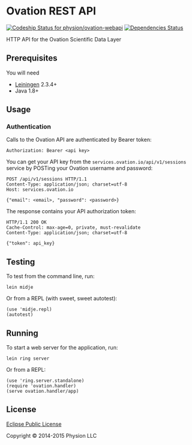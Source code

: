 # Ovation REST API

[ ![Codeship Status for physion/ovation-webapi](https://codeship.com/projects/5f378b10-5e1d-0133-8441-3a8f5e5e1065/status?branch=master)](https://codeship.com/projects/111263) [![Dependencies Status](https://jarkeeper.com/physion/ovation-webapi/status.svg)](https://jarkeeper.com/physion/ovation-webapi)

HTTP API for the Ovation Scientific Data Layer

## Prerequisites

You will need 

* [Leiningen][1] 2.3.4+
* Java 1.8+

[1]: https://github.com/technomancy/leiningen

## Usage

### Authentication
Calls to the Ovation API are authenticated by Bearer token:

 ```
 Authorization: Bearer <api key>
 ```

You can get your API key from the `services.ovation.io/api/v1/sessions` service by POSTing your Ovation username and password:

```
POST /api/v1/sessions HTTP/1.1
Content-Type: application/json; charset=utf-8
Host: services.ovation.io

{"email": <email>, "password": <password>}
```

The response contains your API authorization token:
```
HTTP/1.1 200 OK
Cache-Control: max-age=0, private, must-revalidate
Content-Type: application/json; charset=utf-8

{"token": api_key}
```


## Testing

To test from the command line, run:

    lein midje
    
Or from a REPL (with sweet, sweet autotest):

    (use 'midje.repl)
    (autotest)

## Running

To start a web server for the application, run:

    lein ring server

Or from a REPL:

    (use 'ring.server.standalone)
    (require 'ovation.handler)
    (serve ovation.handler/app)

## License

[Eclipse Public License](https://www.eclipse.org/legal/epl-v10.html)

Copyright © 2014-2015 Physion LLC
